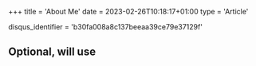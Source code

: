 +++
title = 'About Me'
date = 2023-02-26T10:18:17+01:00
type = 'Article'

disqus_identifier = 'b30fa008a8c137beeaa39ce79e37129f'
## Optional, will use <title> tag value instead.
# disqus_title = ''
## Optional, will use window.location.href instead.
# disqus_url = ''
show_disqus = false

ShowAuthor = false
ShowReadingTime = false

draft = false
+++

To be written. `◕_◕`
